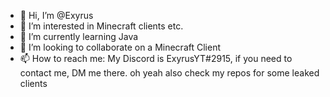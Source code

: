 - 👋 Hi, I’m @Exyrus
- 👀 I’m interested in Minecraft clients etc.
- 🌱 I’m currently learning Java
- 💞️ I’m looking to collaborate on a Minecraft Client
- 📫 How to reach me: My Discord is ExyrusYT#2915, if you need to contact me, DM me there.
oh yeah also check my repos for some leaked clients
